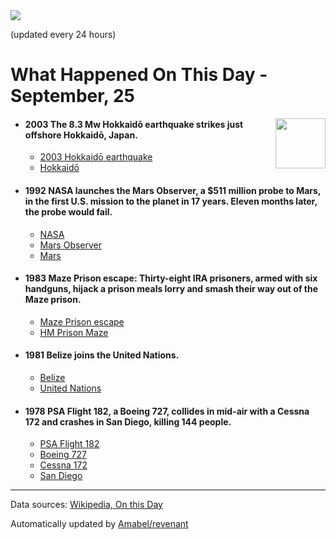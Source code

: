 <img src="https://img.shields.io/badge/last%20updated%20at-2020--09--25%2000%3A11%20(UTC)-brightgreen?style=for-the-badge">

(updated every 24 hours)

# What Happened On This Day - September, 25

<img align="right" src="https://user-images.githubusercontent.com/12688422/87848414-3e9d0800-c91b-11ea-84df-7ebcb2c52b8d.png" width="80px">

- #### 2003 The 8.3 Mw Hokkaidō earthquake strikes just offshore Hokkaidō, Japan.

  - [2003 Hokkaidō earthquake](https://wikipedia.org/wiki/2003_Hokkaid%C5%8D_earthquake)
  - [Hokkaidō](https://wikipedia.org/wiki/Hokkaid%C5%8D)

- #### 1992 NASA launches the Mars Observer, a $511 million probe to Mars, in the first U.S. mission to the planet in 17 years. Eleven months later, the probe would fail.

  - [NASA](https://wikipedia.org/wiki/NASA)
  - [Mars Observer](https://wikipedia.org/wiki/Mars_Observer)
  - [Mars](https://wikipedia.org/wiki/Mars)

- #### 1983 Maze Prison escape: Thirty-eight IRA prisoners, armed with six handguns, hijack a prison meals lorry and smash their way out of the Maze prison.

  - [Maze Prison escape](https://wikipedia.org/wiki/Maze_Prison_escape)
  - [HM Prison Maze](https://wikipedia.org/wiki/HM_Prison_Maze)

- #### 1981 Belize joins the United Nations.

  - [Belize](https://wikipedia.org/wiki/Belize)
  - [United Nations](https://wikipedia.org/wiki/United_Nations)

- #### 1978 PSA Flight 182, a Boeing 727, collides in mid-air with a Cessna 172 and crashes in San Diego, killing 144 people.

  - [PSA Flight 182](https://wikipedia.org/wiki/PSA_Flight_182)
  - [Boeing 727](https://wikipedia.org/wiki/Boeing_727)
  - [Cessna 172](https://wikipedia.org/wiki/Cessna_172)
  - [San Diego](https://wikipedia.org/wiki/San_Diego)
---

Data sources: [Wikipedia, On this Day](https://byabbe.se/on-this-day/)

Automatically updated by [Amabel/revenant](https://github.com/Amabel/revenant)